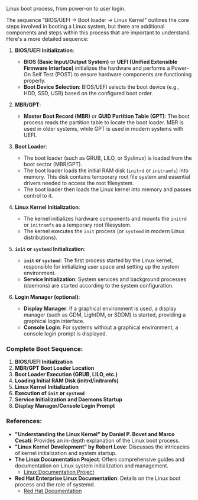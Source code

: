 Linux boot process, from power-on to user login.

The sequence "BIOS/UEFI -> Boot loader -> Linux Kernel" outlines the core steps involved in booting a Linux system, but there are additional components and steps within this process that are important to understand. Here's a more detailed sequence:

1. **BIOS/UEFI Initialization**:
   - **BIOS (Basic Input/Output System)** or **UEFI (Unified Extensible Firmware Interface)** initializes the hardware and performs a Power-On Self Test (POST) to ensure hardware components are functioning properly.
   - **Boot Device Selection**: BIOS/UEFI selects the boot device (e.g., HDD, SSD, USB) based on the configured boot order.

2. **MBR/GPT**:
   - **Master Boot Record (MBR)** or **GUID Partition Table (GPT)**: The boot process reads the partition table to locate the boot loader. MBR is used in older systems, while GPT is used in modern systems with UEFI.

3. **Boot Loader**:
   - The boot loader (such as GRUB, LILO, or Syslinux) is loaded from the boot sector (MBR/GPT).
   - The boot loader loads the initial RAM disk (`initrd` or `initramfs`) into memory. This disk contains temporary root file system and essential drivers needed to access the  root filesystem.
   - The boot loader then loads the Linux kernel into memory and passes control to it.

4. **Linux Kernel Initialization**:
   - The kernel initializes hardware components and mounts the `initrd` or `initramfs` as a temporary root filesystem.
   - The kernel executes the `init` process (or `systemd` in modern Linux distributions).

5. **`init` or `systemd` Initialization**:
   - **`init` or `systemd`**: The first process started by the Linux kernel, responsible for initializing user space and setting up the system environment.
   - **Service Initialization**: System services and background processes (daemons) are started according to the system configuration.

6. **Login Manager (optional)**:
   - **Display Manager**: If a graphical environment is used, a display manager (such as GDM, LightDM, or SDDM) is started, providing a graphical login interface.
   - **Console Login**: For systems without a graphical environment, a console login prompt is displayed.

### Complete Boot Sequence:

1. **BIOS/UEFI Initialization**
2. **MBR/GPT Boot Loader Location**
3. **Boot Loader Execution (GRUB, LILO, etc.)**
4. **Loading Initial RAM Disk (initrd/initramfs)**
5. **Linux Kernel Initialization**
6. **Execution of `init` or `systemd`**
7. **Service Initialization and Daemons Startup**
8. **Display Manager/Console Login Prompt**

### References:
- **"Understanding the Linux Kernel" by Daniel P. Bovet and Marco Cesati**: Provides an in-depth explanation of the Linux boot process.
- **"Linux Kernel Development" by Robert Love**: Discusses the intricacies of kernel initialization and system startup.
- **The Linux Documentation Project**: Offers comprehensive guides and documentation on Linux system initialization and management.
  - [Linux Documentation Project](https://www.tldp.org/)
- **Red Hat Enterprise Linux Documentation**: Details on the Linux boot process and the role of systemd.
  - [Red Hat Documentation](https://access.redhat.com/documentation/en-us/red_hat_enterprise_linux/7/html/system_administrators_guide/chap-getting_started_with_systemd)

